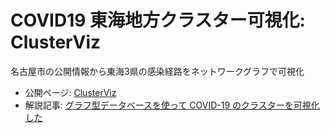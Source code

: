 COVID19 東海地方クラスター可視化: ClusterViz
===

名古屋市の公開情報から東海3県の感染経路をネットワークグラフで可視化

- 公開ページ: [ClusterViz](https://covid19.hashup.pro)
- 解説記事: [グラフ型データベースを使って COVID-19 のクラスターを可視化した](https://qiita.com/onose004/items/98c2f3971c83a4c7ff92)
